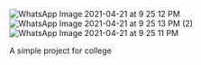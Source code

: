 ![WhatsApp Image 2021-04-21 at 9 25 12 PM](https://user-images.githubusercontent.com/22133371/125142848-bf35b500-e0e6-11eb-9ab5-fcc5e0b3be8a.jpeg)
![WhatsApp Image 2021-04-21 at 9 25 13 PM (2)](https://user-images.githubusercontent.com/22133371/125142850-bfce4b80-e0e6-11eb-87f1-91db3e61e47d.jpeg)
![WhatsApp Image 2021-04-21 at 9 25 11 PM](https://user-images.githubusercontent.com/22133371/125142863-ce1c6780-e0e6-11eb-949f-e597a2be4b09.jpeg)

A simple project for college
